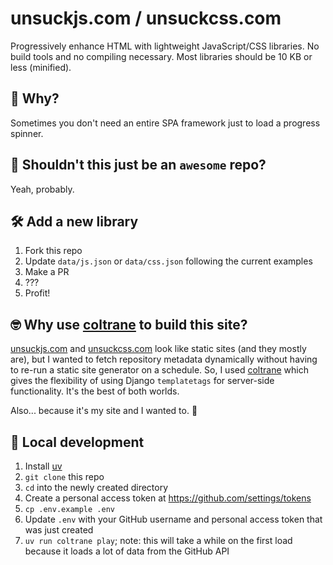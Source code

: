 # unsuckjs.com / unsuckcss.com

Progressively enhance HTML with lightweight JavaScript/CSS libraries. No build tools and no compiling necessary. Most libraries should be 10 KB or less (minified).

## 🤨 Why?

Sometimes you don't need an entire SPA framework just to load a progress spinner.

## 🙋 Shouldn't this just be an `awesome` repo?

Yeah, probably.

## 🛠️ Add a new library

1. Fork this repo
1. Update `data/js.json` or `data/css.json` following the current examples
1. Make a PR
1. ???
1. Profit!

## 🤓 Why use [coltrane](https://coltrane.adamghill.com) to build this site?

[unsuckjs.com](https://unsuckjs.com) and [unsuckcss.com](https://unsuckcss.com) look like static sites (and they mostly are), but I wanted to fetch repository metadata dynamically without having to re-run a static site generator on a schedule. So, I used [coltrane](https://coltrane.readthedocs.io) which gives the flexibility of using Django `templatetags` for server-side functionality. It's the best of both worlds.

Also... because it's my site and I wanted to. 🥹

## 🔬 Local development

1. Install [uv](https://docs.astral.sh/uv/getting-started/installation/)
1. `git clone` this repo
1. `cd` into the newly created directory
1. Create a personal access token at https://github.com/settings/tokens
1. `cp .env.example .env`
1. Update `.env` with your GitHub username and personal access token that was just created
1. `uv run coltrane play`; note: this will take a while on the first load because it loads a lot of data from the GitHub API
